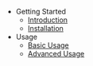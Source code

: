 - Getting Started
  - [Introduction](/)
  - [Installation](/installation)
- Usage
  - [Basic Usage](/usage/basic)
  - [Advanced Usage](/usage/advanced)

